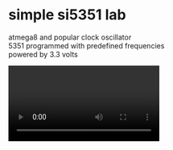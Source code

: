 #  simple si5351 lab

atmega8 and popular clock oscillator<br>
5351 programmed with predefined frequencies<br>
powered by 3.3 volts<br>

<video controls>
<source src="video.mp4" type=video/mp4">
</video>
